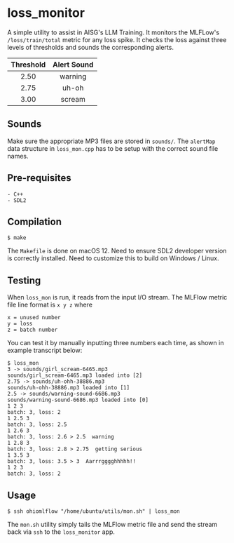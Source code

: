 # loss_monitor

A simple utility to assist in AISG's LLM Training.
It monitors the MLFLow's `/loss/train/total` metric for any loss spike.
It checks the loss against three levels of thresholds and sounds the corresponding alerts.

| Threshold | Alert Sound  |
|:---------:|:------------:|
| 2.50      | warning      |
| 2.75      | uh-oh        |
| 3.00      | scream       |

## Sounds
Make sure the appropriate MP3 files are stored in `sounds/`. 
The `alertMap` data structure in `loss_mon.cpp` has to be 
setup with the correct sound file names.

## Pre-requisites
    - C++
    - SDL2

## Compilation
    $ make

The `Makefile` is done on macOS 12.
Need to ensure SDL2 developer version is correctly installed.
Need to customize this to build on Windows / Linux.

## Testing
When `loss_mon` is run, it reads from the input I/O stream.
The MLFlow metric file line format is `x y z` where

    x = unused number
    y = loss
    z = batch number

You can test it by manually inputting three numbers each time,
as shown in example transcript below:

    $ loss_mon
    3 -> sounds/girl_scream-6465.mp3
    sounds/girl_scream-6465.mp3 loaded into [2]
    2.75 -> sounds/uh-ohh-38886.mp3
    sounds/uh-ohh-38886.mp3 loaded into [1]
    2.5 -> sounds/warning-sound-6686.mp3
    sounds/warning-sound-6686.mp3 loaded into [0]
    1 2 3
    batch: 3, loss: 2
    1 2.5 3
    batch: 3, loss: 2.5
    1 2.6 3
    batch: 3, loss: 2.6 > 2.5  warning
    1 2.8 3
    batch: 3, loss: 2.8 > 2.75  getting serious
    1 3.5 3
    batch: 3, loss: 3.5 > 3  Aarrrgggghhhhh!!
    1 2 3
    batch: 3, loss: 2



## Usage
    $ ssh ohiomlflow "/home/ubuntu/utils/mon.sh" | loss_mon

The `mon.sh` utility simply tails the MLFlow metric file and send the stream back via `ssh` to the `loss_monitor` app.

